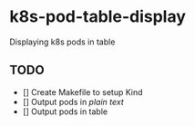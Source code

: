 # k8s-pod-table-display
Displaying k8s pods in table

## TODO
- [] Create Makefile to setup Kind
- [] Output pods in _plain text_
- [] Output pods in table
